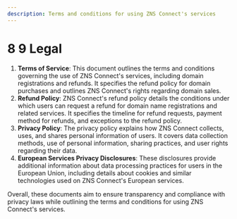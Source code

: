 ```yaml
---
description: Terms and conditions for using ZNS Connect's services
---
```


# 8️ 9 Legal

1. **Terms of Service**: This document outlines the terms and conditions governing the use of ZNS Connect's services, including domain registrations and refunds. It specifies the refund policy for domain purchases and outlines ZNS Connect's rights regarding domain sales.
2. **Refund Policy**: ZNS Connect's refund policy details the conditions under which users can request a refund for domain name registrations and related services. It specifies the timeline for refund requests, payment method for refunds, and exceptions to the refund policy.
3. **Privacy Policy**: The privacy policy explains how ZNS Connect collects, uses, and shares personal information of users. It covers data collection methods, use of personal information, sharing practices, and user rights regarding their data.
4. **European Services Privacy Disclosures**: These disclosures provide additional information about data processing practices for users in the European Union, including details about cookies and similar technologies used on ZNS Connect's European services.

Overall, these documents aim to ensure transparency and compliance with privacy laws while outlining the terms and conditions for using ZNS Connect's services.
